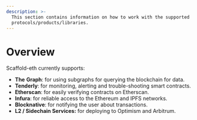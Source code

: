 ```yaml
---
description: >-
  This section contains information on how to work with the supported
  protocols/products/libraries.
---
```


# Overview

Scaffold-eth currently supports:

* **The** **Graph**: for using subgraphs for querying the blockchain for data.
* **Tenderly**: for monitoring, alerting and trouble-shooting smart contracts.
* **Etherscan**: for easily verifying contracts on Etherscan.
* **Infura**: for reliable access to the Ethereum and IPFS networks.
* **Blocknative**: for notifying the user about transactions.
* **L2 / Sidechain Services:** for deploying to Optimism and Arbitrum.

